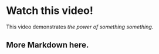 # Watch this video!

This video demonstrates *the power of something something*.

More Markdown here.
----------------